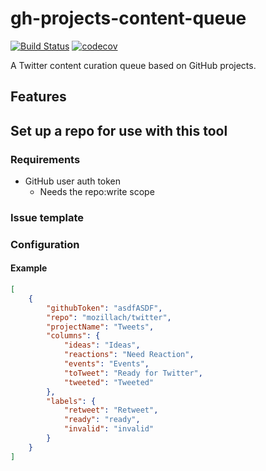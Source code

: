 # gh-projects-content-queue
[![Build Status](https://travis-ci.org/mozillach/gh-projects-content-queue.svg?branch=master)](https://travis-ci.org/mozillach/gh-projects-content-queue) [![codecov](https://codecov.io/gh/mozillach/gh-projects-content-queue/branch/master/graph/badge.svg)](https://codecov.io/gh/mozillach/gh-projects-content-queue)

A Twitter content curation queue based on GitHub projects.

## Features


## Set up a repo for use with this tool

### Requirements
 - GitHub user auth token
    - Needs the repo:write scope

### Issue template

### Configuration

#### Example
```json
[
    {
        "githubToken": "asdfASDF",
        "repo": "mozillach/twitter",
        "projectName": "Tweets",
        "columns": {
            "ideas": "Ideas",
            "reactions": "Need Reaction",
            "events": "Events",
            "toTweet": "Ready for Twitter",
            "tweeted": "Tweeted"
        },
        "labels": {
            "retweet": "Retweet",
            "ready": "ready",
            "invalid": "invalid"
        }
    }
]
```
